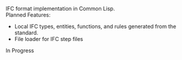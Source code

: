 IFC format implementation in Common Lisp.  
Planned Features:  
- Local IFC types, entities, functions, and rules generated from the standard.  
- File loader for IFC step files  
  
In Progress  

